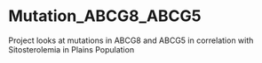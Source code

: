 # Mutation_ABCG8_ABCG5
Project looks at mutations in ABCG8 and ABCG5 in correlation with Sitosterolemia in Plains Population
